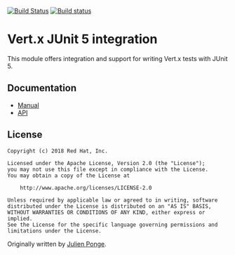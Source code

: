 [![Build Status](https://travis-ci.org/vert-x3/vertx-junit5.svg?branch=master)](https://travis-ci.org/vert-x3/vertx-junit5)
[![Build status](https://ci.appveyor.com/api/projects/status/kr98xco6acm0tax4/branch/master?svg=true)](https://ci.appveyor.com/project/jponge/vertx-junit5-bfnrm/branch/master)

# Vert.x JUnit 5 integration

This module offers integration and support for writing Vert.x tests with JUnit 5.

## Documentation

* [Manual](https://vertx.io/docs/vertx-junit5/java/)
* [API](https://vertx.io/docs/apidocs/)

## License

    Copyright (c) 2018 Red Hat, Inc.

    Licensed under the Apache License, Version 2.0 (the "License");
    you may not use this file except in compliance with the License.
    You may obtain a copy of the License at

        http://www.apache.org/licenses/LICENSE-2.0

    Unless required by applicable law or agreed to in writing, software
    distributed under the License is distributed on an "AS IS" BASIS,
    WITHOUT WARRANTIES OR CONDITIONS OF ANY KIND, either express or implied.
    See the License for the specific language governing permissions and
    limitations under the License.

Originally written by [Julien Ponge](https://julien.ponge.org/).
